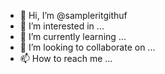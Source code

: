 - 👋 Hi, I’m @sampleritgithuf
- 👀 I’m interested in ...
- 🌱 I’m currently learning ...
- 💞️ I’m looking to collaborate on ...
- 📫 How to reach me ...

<!---
sampleritgithuf/sampleritgithuf is a ✨ special ✨ repository because its `README.md` (this file) appears on your GitHub profile.
You can click the Preview link to take a look at your changes.
--->
